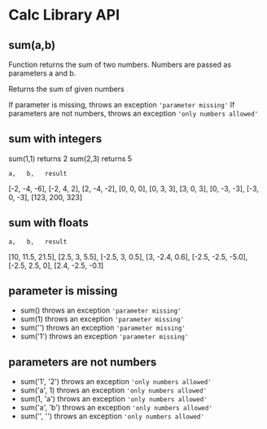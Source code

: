 # Calc Library API

## **sum(a,b)**

Function returns the sum of two numbers. Numbers are passed as parameters a and b.

Returns the sum of given numbers

If parameter is missing, throws an exception `'parameter missing'`
If parameters are not numbers, throws an exception `'only numbers allowed'`

## sum with integers

sum(1,1) returns 2
sum(2,3) returns 5

    a,   b,   result

[-2, -4, -6],
[-2, 4, 2],
[2, -4, -2],
[0, 0, 0],
[0, 3, 3],
[3, 0, 3],
[0, -3, -3],
[-3, 0, -3],
[123, 200, 323]

## sum with floats

    a,   b,   result

[10, 11.5, 21.5],
[2.5, 3, 5.5],
[-2.5, 3, 0.5],
[3, -2.4, 0.6],
[-2.5, -2.5, -5.0],
[-2.5, 2.5, 0],
[2.4, -2.5, -0.1]

## parameter is missing

- sum() throws an exception `'parameter missing'`
- sum(1) throws an exception `'parameter missing'`
- sum('') throws an exception `'parameter missing'`
- sum('1') throws an exception `'parameter missing'`

## parameters are not numbers

- sum('1', '2') throws an exception `'only numbers allowed'`
- sum('a', 1) throws an exception `'only numbers allowed'`
- sum(1, 'a') throws an exception `'only numbers allowed'`
- sum('a', 'b') throws an exception `'only numbers allowed'`
- sum('', '') throws an exception `'only numbers allowed'`
